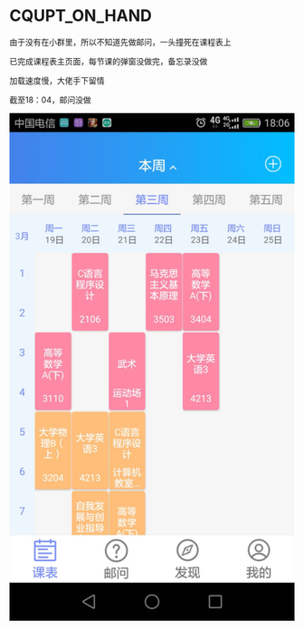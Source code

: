 # CQUPT_ON_HAND
由于没有在小群里，所以不知道先做邮问，一头撞死在课程表上

已完成课程表主页面，每节课的弹窗没做完，备忘录没做

加载速度慢，大佬手下留情

截至18：04，邮问没做

![Image text](https://raw.githubusercontent.com/SS-Knife/CQUPT_ON_HAND/master/QQ图片20180527180747.jpg)
